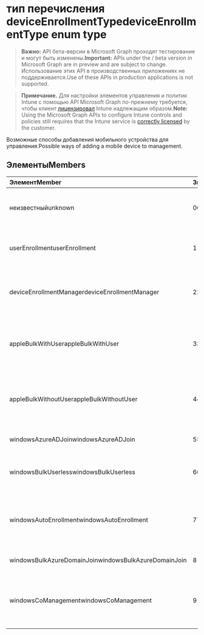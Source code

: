 # <a name="deviceenrollmenttype-enum-type"></a><span data-ttu-id="ff95a-101">тип перечисления deviceEnrollmentType</span><span class="sxs-lookup"><span data-stu-id="ff95a-101">deviceEnrollmentType enum type</span></span>

> <span data-ttu-id="ff95a-102">**Важно:** API бета-версии в Microsoft Graph проходят тестирование и могут быть изменены.</span><span class="sxs-lookup"><span data-stu-id="ff95a-102">**Important:** APIs under the / beta version in Microsoft Graph are in preview and are subject to change.</span></span> <span data-ttu-id="ff95a-103">Использование этих API в производственных приложениях не поддерживается.</span><span class="sxs-lookup"><span data-stu-id="ff95a-103">Use of these APIs in production applications is not supported.</span></span>

> <span data-ttu-id="ff95a-104">**Примечание.** Для настройки элементов управления и политик Intune с помощью API Microsoft Graph по-прежнему требуется, чтобы клиент [лицензировал](https://go.microsoft.com/fwlink/?linkid=839381) Intune надлежащим образом.</span><span class="sxs-lookup"><span data-stu-id="ff95a-104">**Note:** Using the Microsoft Graph APIs to configure Intune controls and policies still requires that the Intune service is [correctly licensed](https://go.microsoft.com/fwlink/?linkid=839381) by the customer.</span></span>

<span data-ttu-id="ff95a-105">Возможные способы добавления мобильного устройства для управления.</span><span class="sxs-lookup"><span data-stu-id="ff95a-105">Possible ways of adding a mobile device to management.</span></span>

## <a name="members"></a><span data-ttu-id="ff95a-106">Элементы</span><span class="sxs-lookup"><span data-stu-id="ff95a-106">Members</span></span>
|<span data-ttu-id="ff95a-107">Элемент</span><span class="sxs-lookup"><span data-stu-id="ff95a-107">Member</span></span>|<span data-ttu-id="ff95a-108">Значение</span><span class="sxs-lookup"><span data-stu-id="ff95a-108">Value</span></span>|<span data-ttu-id="ff95a-109">Описание</span><span class="sxs-lookup"><span data-stu-id="ff95a-109">Description</span></span>|
|:---|:---|:---|
|<span data-ttu-id="ff95a-110">неизвестный</span><span class="sxs-lookup"><span data-stu-id="ff95a-110">unknown</span></span>|<span data-ttu-id="ff95a-111">0</span><span class="sxs-lookup"><span data-stu-id="ff95a-111">0%</span></span>|<span data-ttu-id="ff95a-112">Значение по умолчанию, тип регистрации не собираются.</span><span class="sxs-lookup"><span data-stu-id="ff95a-112">Default value, enrollment type was not collected.</span></span>|
|<span data-ttu-id="ff95a-113">userEnrollment</span><span class="sxs-lookup"><span data-stu-id="ff95a-113">userEnrollment</span></span>|<span data-ttu-id="ff95a-114">1</span><span class="sxs-lookup"><span data-stu-id="ff95a-114">-1</span></span>|<span data-ttu-id="ff95a-115">Регистрация управляемаяпользователем по каналу BYOD.</span><span class="sxs-lookup"><span data-stu-id="ff95a-115">User driven enrollment through BYOD channel.</span></span>|
|<span data-ttu-id="ff95a-116">deviceEnrollmentManager</span><span class="sxs-lookup"><span data-stu-id="ff95a-116">deviceEnrollmentManager</span></span>|<span data-ttu-id="ff95a-117">2</span><span class="sxs-lookup"><span data-stu-id="ff95a-117">2</span></span>|<span data-ttu-id="ff95a-118">Регистрация пользователя с учетной записью диспетчера устройства.</span><span class="sxs-lookup"><span data-stu-id="ff95a-118">User enrollment with a device enrollment manager account.</span></span>|
|<span data-ttu-id="ff95a-119">appleBulkWithUser</span><span class="sxs-lookup"><span data-stu-id="ff95a-119">appleBulkWithUser</span></span>|<span data-ttu-id="ff95a-120">3</span><span class="sxs-lookup"><span data-stu-id="ff95a-120">3</span></span>|<span data-ttu-id="ff95a-121">Массовое включение Apple с вызовом пользователя (DEP, Apple Configurator).</span><span class="sxs-lookup"><span data-stu-id="ff95a-121">Apple bulk enrollment with user challenge (DEP, Apple Configurator).</span></span>|
|<span data-ttu-id="ff95a-122">appleBulkWithoutUser</span><span class="sxs-lookup"><span data-stu-id="ff95a-122">appleBulkWithoutUser</span></span>|<span data-ttu-id="ff95a-123">4</span><span class="sxs-lookup"><span data-stu-id="ff95a-123">4</span></span>|<span data-ttu-id="ff95a-124">Массовое включение Apple без вызова пользователя (DEP, Apple Configurator, Mobile Config).</span><span class="sxs-lookup"><span data-stu-id="ff95a-124">Apple bulk enrollment without user challenge (DEP, Apple Configurator, Mobile Config).</span></span>|
|<span data-ttu-id="ff95a-125">windowsAzureADJoin</span><span class="sxs-lookup"><span data-stu-id="ff95a-125">windowsAzureADJoin</span></span>|<span data-ttu-id="ff95a-126">5</span><span class="sxs-lookup"><span data-stu-id="ff95a-126">5</span></span>|<span data-ttu-id="ff95a-127">Windows 10 Azure AD Join.</span><span class="sxs-lookup"><span data-stu-id="ff95a-127">Windows 10 Azure AD Join.</span></span>|
|<span data-ttu-id="ff95a-128">windowsBulkUserless</span><span class="sxs-lookup"><span data-stu-id="ff95a-128">windowsBulkUserless</span></span>|<span data-ttu-id="ff95a-129">6</span><span class="sxs-lookup"><span data-stu-id="ff95a-129">6</span></span>|<span data-ttu-id="ff95a-130">Массовая регистрация Windows 10 через ICD с сертификатом.</span><span class="sxs-lookup"><span data-stu-id="ff95a-130">Windows 10 Bulk enrollment through ICD with certificate.</span></span>|
|<span data-ttu-id="ff95a-131">windowsAutoEnrollment</span><span class="sxs-lookup"><span data-stu-id="ff95a-131">windowsAutoEnrollment</span></span>|<span data-ttu-id="ff95a-132">7</span><span class="sxs-lookup"><span data-stu-id="ff95a-132">7</span></span>|<span data-ttu-id="ff95a-133">Windows 10 автоматическая регистрация.</span><span class="sxs-lookup"><span data-stu-id="ff95a-133">Windows 10 automatic enrollment.</span></span> <span data-ttu-id="ff95a-134">(Добавление рабочей учетной записи)</span><span class="sxs-lookup"><span data-stu-id="ff95a-134">(Add work account)</span></span>|
|<span data-ttu-id="ff95a-135">windowsBulkAzureDomainJoin</span><span class="sxs-lookup"><span data-stu-id="ff95a-135">windowsBulkAzureDomainJoin</span></span>|<span data-ttu-id="ff95a-136">8</span><span class="sxs-lookup"><span data-stu-id="ff95a-136"> :=8</span></span>|<span data-ttu-id="ff95a-137">Windows 10 bulk Azure AD Join.</span><span class="sxs-lookup"><span data-stu-id="ff95a-137">Windows 10 bulk Azure AD Join.</span></span>|
|<span data-ttu-id="ff95a-138">windowsCoManagement</span><span class="sxs-lookup"><span data-stu-id="ff95a-138">windowsCoManagement</span></span>|<span data-ttu-id="ff95a-139">9</span><span class="sxs-lookup"><span data-stu-id="ff95a-139"> :=9</span></span>|<span data-ttu-id="ff95a-140">Совместное управление Windows 10, инициированное AutoPilot или групповой политикой.</span><span class="sxs-lookup"><span data-stu-id="ff95a-140">Windows 10 Co-Management triggered by AutoPilot or Group Policy.</span></span>|



